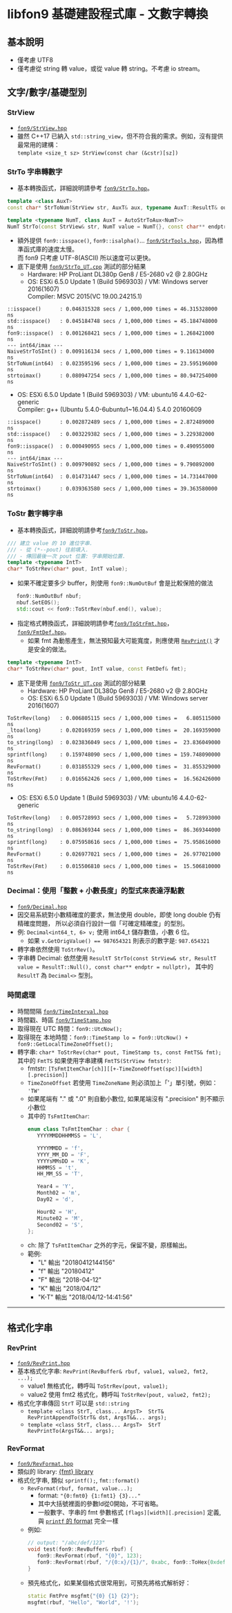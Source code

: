﻿libfon9 基礎建設程式庫 - 文數字轉換
===================================

## 基本說明
* 僅考慮 UTF8
* 僅考慮從 string 轉 value，或從 value 轉 string。不考慮 io stream。

## 文字/數字/基礎型別
### StrView
* [`fon9/StrView.hpp`](../fon9/StrView.hpp)
* 雖然 C++17 已納入 `std::string_view`，但不符合我的需求。例如，沒有提供最常用的建構：  
  `template <size_t sz> StrView(const char (&cstr)[sz])`

### StrTo 字串轉數字
* 基本轉換函式，詳細說明請參考 [`fon9/StrTo.hpp`](../fon9/StrTo.hpp)。
``` c++
template <class AuxT>
const char* StrToNum(StrView str, AuxT& aux, typename AuxT::ResultT& out);

template <typename NumT, class AuxT = AutoStrToAux<NumT>>
NumT StrTo(const StrView& str, NumT value = NumT{}, const char** endptr = nullptr);
```
* 額外提供 `fon9::isspace()`, `fon9::isalpha()`... [`fon9/StrTools.hpp`](../fon9/StrTools.hpp)，因為標準函式庫的速度太慢。  
  而 fon9 只考慮 UTF-8(ASCII) 所以速度可以更快。
* 底下是使用 [`fon9/StrTo_UT.cpp`](../fon9/StrTo_UT.cpp) 測試的部分結果
  * Hardware: HP ProLiant DL380p Gen8 / E5-2680 v2 @ 2.80GHz
  * OS: ESXi 6.5.0 Update 1 (Build 5969303) / VM: Windows server 2016(1607)  
    Compiler: MSVC 2015(VC 19.00.24215.1)
```
::isspace()      : 0.046315328 secs / 1,000,000 times = 46.315328000  ns
std::isspace()   : 0.045184748 secs / 1,000,000 times = 45.184748000  ns
fon9::isspace()  : 0.001268421 secs / 1,000,000 times = 1.268421000   ns
--- int64/imax ---
NaiveStrToSInt() : 0.009116134 secs / 1,000,000 times = 9.116134000   ns
StrToNum(int64)  : 0.023595196 secs / 1,000,000 times = 23.595196000  ns
strtoimax()      : 0.080947254 secs / 1,000,000 times = 80.947254000  ns
```
  * OS: ESXi 6.5.0 Update 1 (Build 5969303) / VM: ubuntu16 4.4.0-62-generic  
    Compiler: g++ (Ubuntu 5.4.0-6ubuntu1~16.04.4) 5.4.0 20160609
```
::isspace()      : 0.002872489 secs / 1,000,000 times = 2.872489000   ns
std::isspace()   : 0.003229382 secs / 1,000,000 times = 3.229382000   ns
fon9::isspace()  : 0.000490955 secs / 1,000,000 times = 0.490955000   ns
--- int64/imax ---
NaiveStrToSInt() : 0.009790892 secs / 1,000,000 times = 9.790892000   ns
StrToNum(int64)  : 0.014731447 secs / 1,000,000 times = 14.731447000  ns
strtoimax()      : 0.039363580 secs / 1,000,000 times = 39.363580000  ns
```

### ToStr 數字轉字串
* 基本轉換函式，詳細說明請參考[`fon9/ToStr.hpp`](../fon9/ToStr.hpp)。
``` c++
/// 建立 value 的 10 進位字串.
/// - 從 (*--pout) 往前填入.
/// - 傳回最後一次 pout 位置: 字串開始位置.
template <typename IntT>
char* ToStrRev(char* pout, IntT value);
``` 
* 如果不確定要多少 buffer，則使用 `fon9::NumOutBuf` 會是比較保險的做法
``` c++
   fon9::NumOutBuf nbuf;
   nbuf.SetEOS();
   std::cout << fon9::ToStrRev(nbuf.end(), value);
```
* 指定格式轉換函式，詳細說明請參考[`fon9/ToStrFmt.hpp`](../fon9/ToStrFmt.hpp)，[`fon9/FmtDef.hpp`](../fon9/FmtDef.hpp)。
  * 如果 fmt 為動態產生，無法預知最大可能寬度，則應使用 [`RevPrint()`](AlNum.md#revprint) 才是安全的做法。
``` c++
template <typename IntT>
char* ToStrRev(char* pout, IntT value, const FmtDef& fmt);
``` 
* 底下是使用 [`fon9/ToStr_UT.cpp`](../fon9/ToStr_UT.cpp) 測試的部分結果
  * Hardware: HP ProLiant DL380p Gen8 / E5-2680 v2 @ 2.80GHz
  * OS: ESXi 6.5.0 Update 1 (Build 5969303) / VM: Windows server 2016(1607)
```
ToStrRev(long)   : 0.006805115 secs / 1,000,000 times =   6.805115000 ns
_ltoa(long)      : 0.020169359 secs / 1,000,000 times =  20.169359000 ns
to_string(long)  : 0.023836049 secs / 1,000,000 times =  23.836049000 ns
sprintf(long)    : 0.159748090 secs / 1,000,000 times = 159.748090000 ns
RevFormat()      : 0.031855329 secs / 1,000,000 times =  31.855329000 ns
ToStrRev(Fmt)    : 0.016562426 secs / 1,000,000 times =  16.562426000 ns
```
  * OS: ESXi 6.5.0 Update 1 (Build 5969303) / VM: ubuntu16 4.4.0-62-generic
```
ToStrRev(long)   : 0.005728993 secs / 1,000,000 times =   5.728993000 ns
to_string(long)  : 0.086369344 secs / 1,000,000 times =  86.369344000 ns
sprintf(long)    : 0.075958616 secs / 1,000,000 times =  75.958616000 ns
RevFormat()      : 0.026977021 secs / 1,000,000 times =  26.977021000 ns
ToStrRev(Fmt)    : 0.015506810 secs / 1,000,000 times =  15.506810000 ns
```

### Decimal：使用「整數 + 小數長度」的型式來表達浮點數
* [`fon9/Decimal.hpp`](../fon9/Decimal.hpp)
* 因交易系統對小數精確度的要求，無法使用 double，即使 long double 仍有精確度問題，
  所以必須自行設計一個「可確定精確度」的型別。
* 例: `Decimal<int64_t, 6> v;` 使用 int64_t 儲存數值，小數 6 位。
  * 如果 `v.GetOrigValue() == 987654321` 則表示的數字是: `987.654321`
* 轉字串依然使用 `ToStrRev()`。
* 字串轉 Decimal: 依然使用 `ResultT StrTo(const StrView& str, ResultT value = ResultT::Null(), const char** endptr = nullptr)`，
  其中的 `ResultT` 為 `Decimal<>` 型別。

### 時間處理
* 時間間隔 [`fon9/TimeInterval.hpp`](../fon9/TimeInterval.hpp)
* 時間戳、時區 [`fon9/TimeStamp.hpp`](../fon9/TimeStamp.hpp)
* 取得現在 UTC 時間：`fon9::UtcNow();`
* 取得現在 本地時間：`fon9::TimeStamp lo = fon9::UtcNow() + fon9::GetLocalTimeZoneOffset();`
* 轉字串: `char* ToStrRev(char* pout, TimeStamp ts, const FmtTS& fmt);`   
  其中的 `FmtTS` 如果使用字串建構 `FmtTS(StrView fmtstr)`:
  * fmtstr: `[TsFmtItemChar[ch]][[+-TimeZoneOffset(spc)][width][.precision]]`
  * `TimeZoneOffset` 若使用 `TimeZoneName` 則必須加上「'」單引號，例如： `'TW'`
  * 如果尾端有 "." 或 ".0" 則自動小數位, 如果尾端沒有 ".precision" 則不顯示小數位
  * 其中的 `TsFmtItemChar`:
      ``` c++
      enum class TsFmtItemChar : char {
         YYYYMMDDHHMMSS = 'L',

         YYYYMMDD = 'f',
         YYYY_MM_DD = 'F',
         YYYYsMMsDD = 'K',
         HHMMSS = 't',
         HH_MM_SS = 'T',

         Year4 = 'Y',
         Month02 = 'm',
         Day02 = 'd',

         Hour02 = 'H',
         Minute02 = 'M',
         Second02 = 'S',
      };
      ```
  * ch: 除了 `TsFmtItemChar` 之外的字元，保留不變，原樣輸出。
  * 範例:
    * "L" 輸出 "20180412144156"
    * "f" 輸出 "20180412"
    * "F" 輸出 "2018-04-12"
    * "K" 輸出 "2018/04/12"
    * "K-T" 輸出 "2018/04/12-14:41:56"

---------------------------------------

## 格式化字串
### RevPrint
* [`fon9/RevPrint.hpp`](../fon9/RevPrint.hpp)
* 基本格式化字串: `RevPrint(RevBuffer& rbuf, value1, value2, fmt2, ...);`
  * value1 無格式化，轉呼叫 `ToStrRev(pout, value1);`
  * value2 使用 fmt2 格式化，轉呼叫 `ToStrRev(pout, value2, fmt2);`
* 格式化字串傳回 `StrT` 可以是 `std::string`
  * `template <class StrT, class... ArgsT>  StrT& RevPrintAppendTo(StrT& dst, ArgsT&&... args);`
  * `template <class StrT, class... ArgsT>  StrT RevPrintTo(ArgsT&&... args);`

### RevFormat
* [`fon9/RevFormat.hpp`](../fon9/RevFormat.hpp)
* 類似的 library: [{fmt} library](https://github.com/fmtlib/fmt)
* 格式化字串, 類似 `sprintf();`, `fmt::format()`
  * `RevFormat(rbuf, format, value...);`
    * format: `"{0:fmt0} {1:fmt1} {3}..."`
    * 其中大括號裡面的參數Id從0開始，不可省略。
    * 一般數字、字串的 fmt 參數格式 `[flags][width][.precision]` 定義, 與 [`printf` 的 format](http://www.cplusplus.com/reference/cstdio/printf/) 完全一樣
  * 例如:
    ```c++
    // output: "/abc/def/123"
    void test(fon9::RevBuffer& rbuf) {
       fon9::RevFormat(rbuf, "{0}", 123);
       fon9::RevFormat(rbuf, "/{0:x}/{1}/", 0xabc, fon9::ToHex{0xdef});
    }
    ```
  * 預先格式化，如果某個格式很常用到，可預先將格式解析好：
    ```c++
    static FmtPre msgfmt{"{0} {1} {2}"};
    msgfmt(rbuf, "Hello", "World", '!');
    ```
